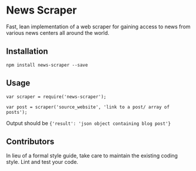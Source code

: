 News Scraper
=========

Fast, lean implementation of a web scraper for gaining access to news from various news centers all around the world.

## Installation

  `npm install news-scraper --save`

## Usage

    var scraper = require('news-scraper');

    var post = scraper('source_website', 'link to a post/ array of posts');


  Output should be `{'result': 'json object containing blog post'}`


## Contributors

In lieu of a formal style guide, take care to maintain the existing coding style. Lint and test your code.
